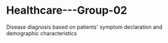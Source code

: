 # Healthcare---Group-02
Disease diagnosis based on patients' symptom declaration and demographic characteristics
